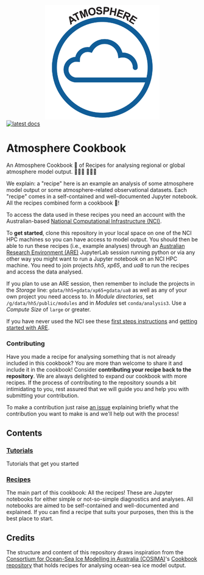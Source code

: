 <div align="center">
 <img src="docs/assets/ACCESS_ATMOSPHERE_icon.png" height="300">   
</div>

<a href="https://atmospheric-cookbook.readthedocs.io/en/latest/">
    <img alt="latest docs" src="https://img.shields.io/badge/docs-latest-blue.svg">
</a>

# Atmosphere Cookbook

An Atmosphere Cookbook 📔 of Recipes for analysing regional or global atmosphere model output. 👩🏽‍🍳 👨🏻‍🍳

We explain: a "recipe" here is an example an analysis of some atmosphere model output or some atmosphere-related observational datasets.
Each "recipe" comes in a self-contained and well-documented Jupyter notebook.
All the recipes combined form a cookbook 📒!

To access the data used in these recipes you need an account with the Australian-based [National Computational Infrastructure (NCI)](https://nci.org.au/).

To **get started**, clone this repository in your local space on one of the NCI HPC machines so you can have access to model output. You should then be able to run these recipes (i.e., example analyses) through an [Australian Research Environment (ARE)](https://are.nci.org.au/) JupyterLab session running python or via any other way you might want to run a Jupyter notebook on an NCI HPC machine. You need to join projects _hh5_, _xp65_, and _ua8_ to run the recipes and access the data analysed.

If you plan to use an ARE session, then remember to include the projects in the _Storage_ line: `gdata/hh5+gdata/xp65+gdata/ua8` as well as any of your own project you need access to. In _Module directories_, set `/g/data/hh5/public/modules` and in _Modules_ set `conda/analysis3`. Use a _Compute Size_ of `large` or greater.

If you have never used the NCI see these [first steps instructions](https://access-hive.org.au/getting_started/first_steps/) and [getting started with ARE](https://access-hive.org.au/getting_started/are/).

### Contributing

Have you made a recipe for analysing something that is not already included in this cookbook?
You are more than welcome to share it and include it in the cookbook!
Consider **contributing your recipe back to the repository**.
We are always delighted to expand our cookbook with more recipes.
If the process of contributing to the repository sounds a bit intimidating to you, rest assured that we will guide you and help you with submitting your contribution.

To make a contribution just raise [an issue](https://github.com/21centuryweather/atmospheric-cookbook/issues) explaining briefly what the contribution you want to make is and we'll help out with the process!

## Contents

### [Tutorials](https://atmospheric-cookbook.readthedocs.io/en/latest/tutorials.html)
Tutorials that get you started

### [Recipes](https://atmospheric-cookbook.readthedocs.io/en/latest/recipes.html)
The main part of this cookbook: All the recipes! These are Jupyter notebooks for either simple or not-so-simple diagnostics and analyses. All notebooks are aimed to be self-contained and  well-documented and explained.
If you can find a recipe that suits your purposes, then this is the best place to start.


## Credits

The structure and content of this repository draws inspiration from the [Consortium for Ocean-Sea Ice Modelling in Australia (COSIMA)](http://cosima.org.au/)'s [Cookbook repository](https://github.com/COSIMA/cosima-recipes) that holds recipes for analysing ocean-sea ice model output.


